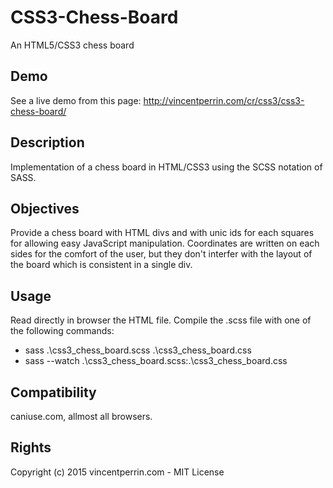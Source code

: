 # CSS3-Chess-Board
An HTML5/CSS3 chess board

## Demo
See a live demo from this page: http://vincentperrin.com/cr/css3/css3-chess-board/

## Description
Implementation of a chess board in HTML/CSS3 using the SCSS notation of SASS.

## Objectives
Provide a chess board with HTML divs and with unic ids for each squares for allowing easy JavaScript manipulation. Coordinates are written on each sides for the comfort of the user, but they don't interfer with the layout of the board which is consistent in a single div.

## Usage
Read directly in browser the HTML file.
Compile the .scss file with one of the following commands:
- sass .\css3_chess_board.scss .\css3_chess_board.css
- sass --watch .\css3_chess_board.scss:.\css3_chess_board.css

## Compatibility
caniuse.com, allmost all browsers.

## Rights
Copyright (c) 2015 vincentperrin.com - MIT License   
